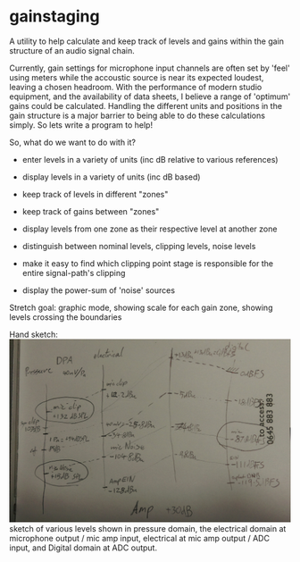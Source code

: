 # gainstaging
A utility to help calculate and keep track of levels and gains within the gain structure of an audio signal chain.

Currently, gain settings for microphone input channels are often set by 'feel' using meters while the accoustic source is near its expected loudest, leaving a chosen headroom.
With the performance of modern studio equipment, and the availability of data sheets, I believe a range of 'optimum' gains could be calculated.
Handling the different units and positions in the gain structure is a major barrier to being able to do these calculations simply.  So lets write a program to help!

So, what do we want to do with it?
- enter levels in a variety of units (inc dB relative to various references)
- display levels in a variety of units (inc dB based)

- keep track of levels in different "zones"
- keep track of gains between "zones"
- display levels from one zone as their respective level at another zone

- distinguish between nominal levels, clipping levels, noise levels
- make it easy to find which clipping point stage is responsible for the entire signal-path's clipping
- display the power-sum of 'noise' sources


Stretch goal: graphic mode, showing scale for each gain zone, showing levels crossing the boundaries

Hand sketch:
![hand sketch showing levels translated by different gains](./Mic%20alignment.jpg)
sketch of various levels shown in pressure domain, the electrical domain at microphone output / mic amp input, electrical at mic amp output / ADC input, and Digital domain at ADC output.

